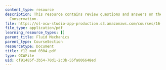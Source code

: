```yaml
---
content_type: resource
description: This resource contains review questions and answers on the topic of Energy
  Conservation.
file: https://ol-ocw-studio-app-production.s3.amazonaws.com/courses/16-01-unified-engineering-i-ii-iii-iv-fall-2005-spring-2006/cf91485f3b5470d12c3b55fa006648ed_f12_mud_0304.pdf
file_type: application/pdf
learning_resource_types: []
parent_title: Fluid Mechanics
parent_type: CourseSection
resourcetype: Document
title: f12_mud_0304.pdf
type: OCWFile
uid: cf91485f-3b54-70d1-2c3b-55fa006648ed
---
```

